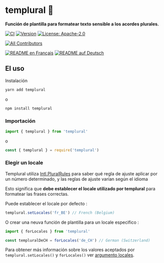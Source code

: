 # templural 🍤

**Función de plantilla para formatear texto sensible a los acordes plurales.**

[![CI](https://github.com/nlepage/templural/actions/workflows/ci.yml/badge.svg)](https://github.com/nlepage/templural/actions)
[![Version](https://img.shields.io/npm/v/templural.svg)](https://www.npmjs.com/package/templural)
[![License: Apache-2.0](https://img.shields.io/badge/License-Apache2.0-yellow.svg)](https://spdx.org/licenses/Apache-2.0.html)

<!-- ALL-CONTRIBUTORS-BADGE:START - Do not remove or modify this section -->
[![All Contributors](https://img.shields.io/badge/all_contributors-4-orange.svg?style=flat-square)](#contributors-)
<!-- ALL-CONTRIBUTORS-BADGE:END -->

[![README en Français](https://img.shields.io/badge/🇫🇷-README-blue)](https://github.com/nlepage/templural/blob/main/docs/README_fr.md)
[![README auf Deutsch](https://img.shields.io/badge/🇩🇪-README-blue)](https://github.com/nlepage/templural/blob/main/docs/README_de.md)

## El uso
Instalación

```sh
yarn add templural
```

o

```sh
npm install templural
```

### Importación

```js
import { templural } from 'templural'
```

o

```js
const { templural } = require('templural')
```

### Elegir un locale

Templural utiliza [Intl.PluralRules](https://developer.mozilla.org/en-US/docs/Web/JavaScript/Reference/Global_Objects/Intl/PluralRules) para saber qué regla de ajuste aplicar por un número determinado, y las reglas de ajuste varían según el idioma

Esto significa que **debe establecer el locale utilizado por templural** para formatear las frases correctas.

Puede establecer el locale por defecto :

```js
templural.setLocales('fr_BE') // French (Belgium)
```

O crear una neuva función de plantilla para un locale especifico :

```js
import { forLocales } from 'templural'

const templuralDeCH = forLocales('de_CH') // German (Switzerland)
```
 
Para obtener más información sobre los valores aceptados por `templural.setLocales()` y `forLocales()` ver [argumento locales](https://developer.mozilla.org/es/docs/Web/JavaScript/Reference/Global_Objects/Intl#locales).
